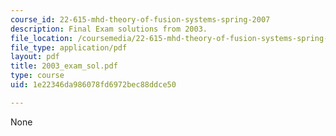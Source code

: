 ```yaml
---
course_id: 22-615-mhd-theory-of-fusion-systems-spring-2007
description: Final Exam solutions from 2003.
file_location: /coursemedia/22-615-mhd-theory-of-fusion-systems-spring-2007/1e22346da986078fd6972bec88ddce50_2003_exam_sol.pdf
file_type: application/pdf
layout: pdf
title: 2003_exam_sol.pdf
type: course
uid: 1e22346da986078fd6972bec88ddce50

---
```

None